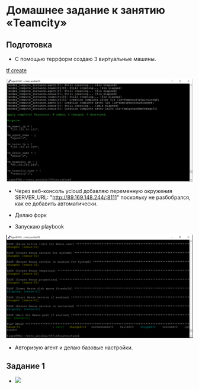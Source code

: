 # Домашнее задание к занятию «Teamcity»

## Подготовка

* С помощью террформ создаю 3 виртуальные машины.

[tf create](https://github.com/A-Tagir/neto_ansible/tree/main/09/terraform)

![VMs ok](https://github.com/A-Tagir/neto_ansible/blob/main/09/CICD_Teamcity_pre.png)

* Через веб-консоль ycloud добавляю переменную окружения SERVER_URL: "http://89.169.148.244/:8111"
  поскольку не разбобрался, как ее добавить автоматически.

* Делаю форк

* Запускаю playbook

![nexus playbook](https://github.com/A-Tagir/neto_ansible/blob/main/09/CICD_Teamcity_playbook.png)

* Авторизую агент и делаю базовые настройки.

## Задание 1

* ![](image.png)
